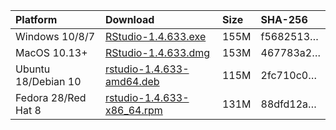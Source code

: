 
| Platform            | Download                                                                                                                                                              | Size | SHA-256                                                                                                              |
| :------------------ | :-------------------------------------------------------------------------------------------------------------------------------------------------------------------- | :--- | :------------------------------------------------------------------------------------------------------------------- |
| Windows 10/8/7      | <a href="https://s3.amazonaws.com/rstudio-ide-build/desktop/windows/RStudio-1.4.633.exe"><i class="fa fa-download"></i> RStudio-1.4.633.exe</a>                       | 155M | <span class="sha256" data-sha256="f5682513d628d15461d323aab1c3d2efde04c603a7da056ffd895f1a6d0a975a">f5682513…</span> |
| MacOS 10.13+        | <a href="https://s3.amazonaws.com/rstudio-ide-build/desktop/macos/RStudio-1.4.633.dmg"><i class="fa fa-download"></i> RStudio-1.4.633.dmg</a>                         | 153M | <span class="sha256" data-sha256="467783a2905a7b7843843249876135546cc23e85e1c9bfb2c83aaefe66e71fb9">467783a2…</span> |
| Ubuntu 18/Debian 10 | <a href="https://s3.amazonaws.com/rstudio-ide-build/desktop/bionic/amd64/rstudio-1.4.633-amd64.deb"><i class="fa fa-download"></i> rstudio-1.4.633-amd64.deb</a>      | 115M | <span class="sha256" data-sha256="2fc710c0254b0ac05dd660dee9b54c6cba014d2c72bd56d3d05ef331475b8ddc">2fc710c0…</span> |
| Fedora 28/Red Hat 8 | <a href="https://s3.amazonaws.com/rstudio-ide-build/desktop/centos8/x86_64/rstudio-1.4.633-x86_64.rpm"><i class="fa fa-download"></i> rstudio-1.4.633-x86\_64.rpm</a> | 131M | <span class="sha256" data-sha256="88dfd12ad06ec0bf3685bd3e0ad9f19cdf436bae87ca6e0bc982f4652b8da18e">88dfd12a…</span> |
